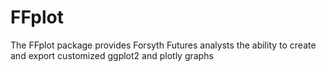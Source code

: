 # FFplot
The FFplot package provides Forsyth Futures analysts the ability to create and export customized ggplot2 and plotly graphs
